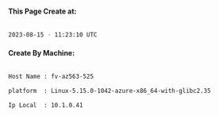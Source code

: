 
   
#### This Page Create at:

```bash

2023-08-15 - 11:23:10 UTC

```

#### Create By Machine:

```bash

Host Name : fv-az563-525

platform  : Linux-5.15.0-1042-azure-x86_64-with-glibc2.35

Ip Local  : 10.1.0.41

```

